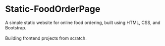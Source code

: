 # Static-FoodOrderPage
A simple static website for online food ordering, built using HTML, CSS, and Bootstrap.
<br><br>
Building frontend projects from scratch.
